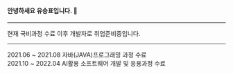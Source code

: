#### 안녕하세요 유승표입니다. 👋

------------

현재 국비과정 수료 이후 개발자로 취업준비중입니다.


------------

2021.06 ~ 2021.08 자바(JAVA)프로그래밍 과정 수료 <br>
2021.10 ~ 2022.04 AI활용 소프트웨어 개발 및 응용과정 수료 
<!--
**ryu9634/ryu9634** is a ✨ _special_ ✨ repository because its `README.md` (this file) appears on your GitHub profile.

Here are some ideas to get you started:

- 🔭 I’m currently working on ...
- 🌱 I’m currently learning ...
- 👯 I’m looking to collaborate on ...
- 🤔 I’m looking for help with ...
- 💬 Ask me about ...
- 📫 How to reach me: ...
- 😄 Pronouns: ...
- ⚡ Fun fact: ...
-->
